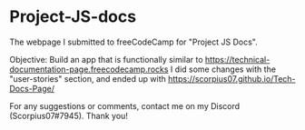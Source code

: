 # Project-JS-docs
The webpage I submitted to freeCodeCamp for "Project JS Docs".

Objective: Build an app that is functionally similar to https://technical-documentation-page.freecodecamp.rocks
I did some changes with the "user-stories" section, and ended up with https://scorpius07.github.io/Tech-Docs-Page/

For any suggestions or comments, contact me on my Discord (Scorpius07#7945). Thank you!
